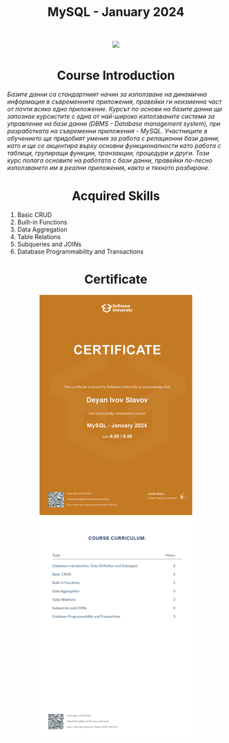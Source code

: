 <h1 align="center"> MySQL - January 2024  <h1>

<p align="center">
  <a href="https://softuni.bg/trainings/4365/mysql-january-2024">
    <img src="https://github.com/didoslavov/SoftUni-Progress/blob/main/recources/68747470733a2f2f692e696d6775722e636f6d2f6172417238675a2e706e67.png?raw=true" />
  </a>
<p>

<h1 align="center">Course Introduction</h1>

<p><i>Базите данни са стандартният начин за използване на динамична информация в съвременните приложения, правейки ги неизменна част от почти всяко едно приложение. Курсът по основи на базите данни ще запознае курсистите с една от най-широко използваните системи за управление на бази данни (DBMS - Database management system), при разработката на съвременни приложения - MySQL. Участниците в обучението ще придобият умения за работа с релационни бази данни, като и ще се акцентира върху основни функционалности като работа с таблици, групиращи функции, транзакции, процедури и други. Този курс полага основите на работата с бази данни, правейки по-лесно използването им в реални приложения, както и тяхното разбиране. </i></p>

<h1 align="center">Acquired Skills</h1>

1. Basic CRUD
2. Built-in Functions
3. Data Aggregation
4. Table Relations
5. Subqueries and JOINs
6. Database Programmability and Transactions

<h1 align="center">Certificate</h1>

<p align="center">
<img src="https://github.com/didoslavov/SoftUni-Progress/blob/main/recources/mysql.jpeg?raw=true" />
</p>
